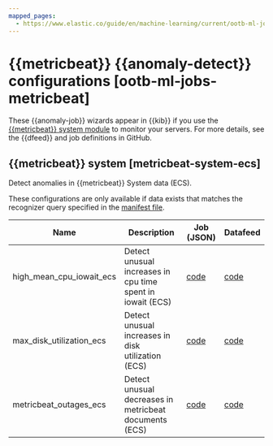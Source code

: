 ```yaml
---
mapped_pages:
  - https://www.elastic.co/guide/en/machine-learning/current/ootb-ml-jobs-metricbeat.html
---
```


# {{metricbeat}} {{anomaly-detect}} configurations [ootb-ml-jobs-metricbeat]

These {{anomaly-job}} wizards appear in {{kib}} if you use the [{{metricbeat}} system module](beats://reference/metricbeat/metricbeat-module-system.md) to monitor your servers. For more details, see the {{dfeed}} and job definitions in GitHub.


## {{metricbeat}} system [metricbeat-system-ecs]

Detect anomalies in {{metricbeat}} System data (ECS).

These configurations are only available if data exists that matches the recognizer query specified in the [manifest file](https://github.com/elastic/kibana/blob/master/x-pack/platform/plugins/shared/ml/server/models/data_recognizer/modules/metricbeat_system_ecs/manifest.json#L8).

| Name | Description | Job (JSON) | Datafeed |
| --- | --- | --- | --- |
| high_mean_cpu_iowait_ecs | Detect unusual increases in cpu time spent in iowait (ECS) | [code](https://github.com/elastic/kibana/blob/master/x-pack/platform/plugins/shared/ml/server/models/data_recognizer/modules/metricbeat_system_ecs/ml/high_mean_cpu_iowait_ecs.json) | [code](https://github.com/elastic/kibana/blob/master/x-pack/platform/plugins/shared/ml/server/models/data_recognizer/modules/metricbeat_system_ecs/ml/datafeed_high_mean_cpu_iowait_ecs.json) |
| max_disk_utilization_ecs | Detect unusual increases in disk utilization (ECS) | [code](https://github.com/elastic/kibana/blob/master/x-pack/platform/plugins/shared/ml/server/models/data_recognizer/modules/metricbeat_system_ecs/ml/max_disk_utilization_ecs.json) | [code](https://github.com/elastic/kibana/blob/master/x-pack/platform/plugins/shared/ml/server/models/data_recognizer/modules/metricbeat_system_ecs/ml/datafeed_max_disk_utilization_ecs.json) |
| metricbeat_outages_ecs | Detect unusual decreases in metricbeat documents (ECS) | [code](https://github.com/elastic/kibana/blob/master/x-pack/platform/plugins/shared/ml/server/models/data_recognizer/modules/metricbeat_system_ecs/ml/metricbeat_outages_ecs.json) | [code](https://github.com/elastic/kibana/blob/master/x-pack/platform/plugins/shared/ml/server/models/data_recognizer/modules/metricbeat_system_ecs/ml/datafeed_metricbeat_outages_ecs.json) |

